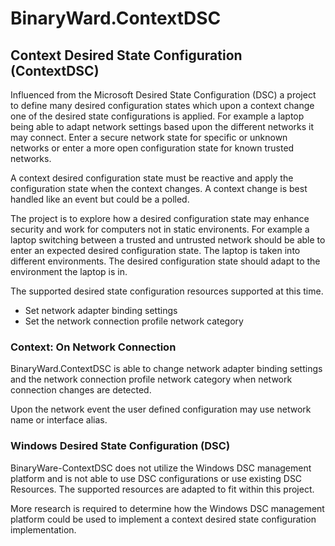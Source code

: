 # BinaryWard.ContextDSC

## Context Desired State Configuration (ContextDSC)

Influenced from the Microsoft Desired State Configuration (DSC) a project to define many desired configuration states which upon a context change one of the desired state configurations is applied.  For example a laptop being able to adapt network settings based upon the different networks it may connect.  Enter a secure network state for specific or unknown networks or enter a more open configuration state for known trusted networks.

A context desired configuration state must be reactive and apply the configuration state when the context changes.  A context change is best handled like an event but could be a polled. 

The project is to explore how a desired configuration state may enhance security and work for computers not in static environents.  For example a laptop switching between a trusted and untrusted network should be able to enter an expected desired configuration state.  The laptop is taken into different environments.  The desired configuration state should adapt to the environment the laptop is in.

The supported desired state configuration resources supported at this time.

* Set network adapter binding settings
* Set the network connection profile network category

### Context: On Network Connection

BinaryWard.ContextDSC is able to change network adapter binding settings and the network connection profile network category when network connection changes are detected.

Upon the network event the user defined configuration may use network name or interface alias.

### Windows Desired State Configuration (DSC)
BinaryWare-ContextDSC does not utilize the Windows DSC management platform and is not able to use DSC configurations or use existing DSC Resources.  The supported resources are adapted to fit within this project.

More research is required to determine how the Windows DSC management platform could be used to implement a context desired state configuration implementation.